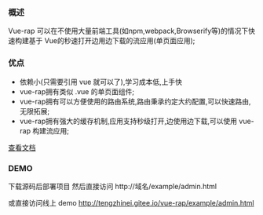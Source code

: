 ###  概述


Vue-rap 可以在不使用大量前端工具(如npm,webpack,Browserify等)的情况下快速构建基于 Vue的秒速打开边用边下载的流应用(单页面应用);

### 优点



* 依赖小(只需要引用 vue 就可以了),学习成本低,上手快
* vue-rap拥有类似 .vue 的单页面组件;
* vue-rap拥有可以方便使用的路由系统,路由秉承约定大约配置,可以快速路由,无限拓展;
* vue-rap拥有强大的缓存机制,应用支持秒级打开,边使用边下载,可以使用 vue-rap 构建流应用;

[查看文档](https://www.kancloud.cn/tengzhinei/vue-rap/550001)

### DEMO
下载源码后部署项目 然后直接访问   http://域名/example/admin.html

或直接访问线上 demo http://tengzhinei.gitee.io/vue-rap/example/admin.html